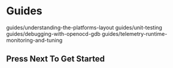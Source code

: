 # Guides

<div class="toctree" data-maxdepth="5">

guides/understanding-the-platforms-layout guides/unit-testing
guides/debugging-with-openocd-gdb
guides/telemetry-runtime-monitoring-and-tuning

</div>

## Press Next To Get Started